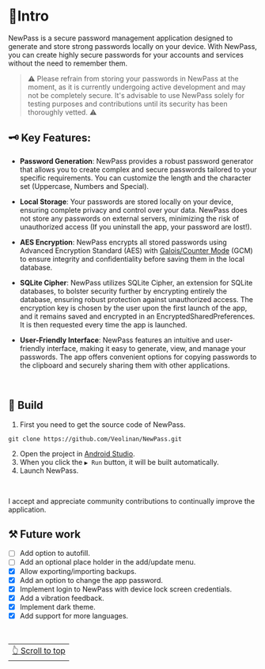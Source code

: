 # 📍Intro
NewPass is a secure password management application designed to generate and store strong passwords locally on your device. With NewPass, you can create highly secure passwords for your accounts and services without the need to remember them.
> ⚠️ Please refrain from storing your passwords in NewPass at the moment, as it is currently undergoing active development and may not be completely secure. It's advisable to use NewPass solely for testing purposes and contributions until its security has been thoroughly vetted. ⚠️

## 🗝️ Key Features:
- **Password Generation**: NewPass provides a robust password generator that allows you to create complex and secure passwords tailored to your specific requirements. You can customize the length and the character set (Uppercase, Numbers and Special).

- **Local Storage**: Your passwords are stored locally on your device, ensuring complete privacy and control over your data. NewPass does not store any passwords on external servers, minimizing the risk of unauthorized access (If you uninstall the app, your password are lost!).

- **AES Encryption**: NewPass encrypts all stored passwords using Advanced Encryption Standard (AES) with [Galois/Counter Mode](https://en.wikipedia.org/wiki/Galois/Counter_Mode) (GCM) to ensure integrity and confidentiality before saving them in the local database.

- **SQLite Cipher**: NewPass utilizes SQLite Cipher, an extension for SQLite databases, to bolster security further by encrypting entirely the database, ensuring robust protection against unauthorized access. The encryption key is chosen by the user upon the first launch of the app, and it remains saved and encrypted in an EncryptedSharedPreferences. It is then requested every time the app is launched. 

- **User-Friendly Interface**: NewPass features an intuitive and user-friendly interface, making it easy to generate, view, and manage your passwords. The app offers convenient options for copying passwords to the clipboard and securely sharing them with other applications.
<br>

## 🧱 Build
1. First you need to get the source code of NewPass.
```
git clone https://github.com/Veolinan/NewPass.git
```
2. Open the project in [Android Studio](https://developer.android.com/studio).
3. When you click the `▶ Run` button, it will be built automatically.
4. Launch NewPass.
<br>

 
I accept and appreciate community contributions to continually improve the application.


## ⚒️ Future work
- [ ] Add option to autofill.
- [ ] Add an optional place holder in the add/update menu.
- [x] Allow exporting/importing backups.
- [x] Add an option to change the app password.
- [x] Implement login to NewPass with device lock screen credentials.
- [x] Add a vibration feedback.
- [x] Implement dark theme.
- [x] Add support for more languages.
<br>



<div align="right">
<table><td> 
<a href="#start-of-content">👆 Scroll to top</a>
</td></table> 
</div>
